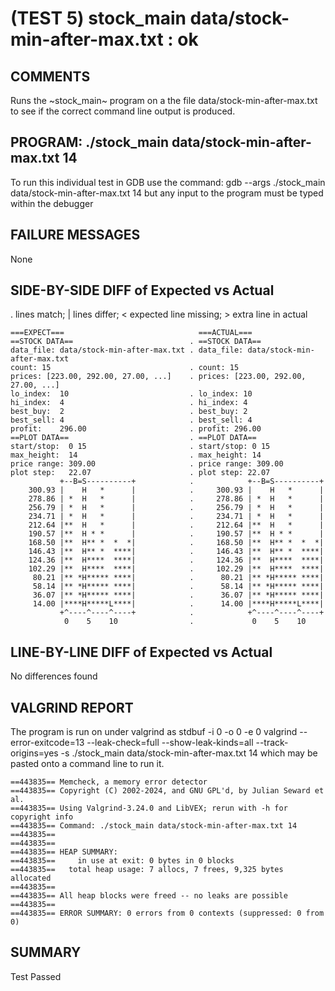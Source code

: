 (TEST 5) stock_main data/stock-min-after-max.txt : ok
=====================================================

COMMENTS
--------
Runs the ~stock_main~ program on a the file
data/stock-min-after-max.txt to see if the correct command line output
is produced.

PROGRAM: ./stock_main data/stock-min-after-max.txt 14
-----------------------------------------------------
To run this individual test in GDB use the command:
  gdb --args ./stock_main data/stock-min-after-max.txt 14
but any input to the program must be typed within the debugger

FAILURE MESSAGES
----------------
None

SIDE-BY-SIDE DIFF of Expected vs Actual
---------------------------------------
. lines match; | lines differ; < expected line missing; > extra line in actual

```sdiff
===EXPECT===                              ===ACTUAL===
==STOCK DATA==                          . ==STOCK DATA==
data_file: data/stock-min-after-max.txt . data_file: data/stock-min-after-max.txt
count: 15                               . count: 15
prices: [223.00, 292.00, 27.00, ...]    . prices: [223.00, 292.00, 27.00, ...]
lo_index:  10                           . lo_index: 10
hi_index:  4                            . hi_index: 4
best_buy:  2                            . best_buy: 2
best_sell: 4                            . best_sell: 4
profit:    296.00                       . profit: 296.00
==PLOT DATA==                           . ==PLOT DATA==
start/stop:  0 15                       . start/stop: 0 15
max_height:  14                         . max_height: 14
price range: 309.00                     . price range: 309.00
plot step:   22.07                      . plot step: 22.07
           +--B=S----------+            .            +--B=S----------+
    300.93 |    H   *      |            .     300.93 |    H   *      |
    278.86 | *  H   *      |            .     278.86 | *  H   *      |
    256.79 | *  H   *      |            .     256.79 | *  H   *      |
    234.71 | *  H   *      |            .     234.71 | *  H   *      |
    212.64 |**  H   *      |            .     212.64 |**  H   *      |
    190.57 |**  H * *      |            .     190.57 |**  H * *      |
    168.50 |**  H** *  *  *|            .     168.50 |**  H** *  *  *|
    146.43 |**  H** *  ****|            .     146.43 |**  H** *  ****|
    124.36 |**  H****  ****|            .     124.36 |**  H****  ****|
    102.29 |**  H****  ****|            .     102.29 |**  H****  ****|
     80.21 |** *H***** ****|            .      80.21 |** *H***** ****|
     58.14 |** *H***** ****|            .      58.14 |** *H***** ****|
     36.07 |** *H***** ****|            .      36.07 |** *H***** ****|
     14.00 |****H*****L****|            .      14.00 |****H*****L****|
           +^----^----^----+            .            +^----^----^----+
            0    5    10                .             0    5    10   

```

LINE-BY-LINE DIFF of Expected vs Actual
---------------------------------------
No differences found

VALGRIND REPORT
---------------
The program is run on under valgrind as
  stdbuf -i 0 -o 0 -e 0 valgrind --error-exitcode=13 --leak-check=full --show-leak-kinds=all --track-origins=yes -s ./stock_main data/stock-min-after-max.txt 14
which may be pasted onto a command line to run it.

```
==443835== Memcheck, a memory error detector
==443835== Copyright (C) 2002-2024, and GNU GPL'd, by Julian Seward et al.
==443835== Using Valgrind-3.24.0 and LibVEX; rerun with -h for copyright info
==443835== Command: ./stock_main data/stock-min-after-max.txt 14
==443835== 
==443835== 
==443835== HEAP SUMMARY:
==443835==     in use at exit: 0 bytes in 0 blocks
==443835==   total heap usage: 7 allocs, 7 frees, 9,325 bytes allocated
==443835== 
==443835== All heap blocks were freed -- no leaks are possible
==443835== 
==443835== ERROR SUMMARY: 0 errors from 0 contexts (suppressed: 0 from 0)
```

SUMMARY
-------
Test Passed
